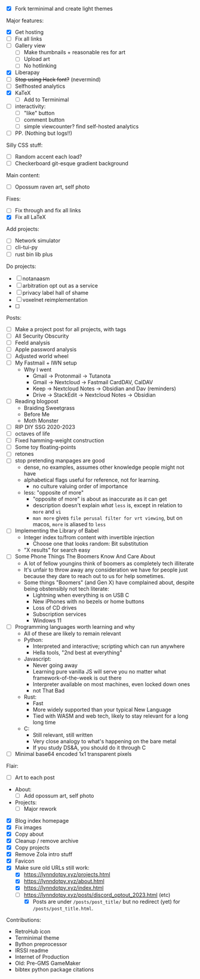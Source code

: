 - [x] Fork terminimal and create light themes

Major features:
- [x] Get hosting
- [ ] Fix all links
- [ ] Gallery view
  - [ ] Make thumbnails + reasonable res for art
  - [ ] Upload art
  - [ ] No hotlinking
- [x] Liberapay
- [ ] ~~Stop using Hack font?~~ (nevermind)
- [ ] Selfhosted analytics
- [x] KaTeX
  - [ ] Add to Terminimal
- [ ] interactivity:
  - [ ] "like" button
  - [ ] comment button
  - [ ] simple viewcounter? find self-hosted analytics
- [ ] PP. (Nothing but logs!!)

Silly CSS stuff:
- [ ] Random accent each load?
- [ ] Checkerboard git-esque gradient background

Main content:
- [ ] Opossum raven art, self photo

Fixes:
- [ ] Fix through and fix all links
- [x] Fix all LaTeX

Add projects:
- [ ] Network simulator
- [ ] cli-tui-py
- [ ] rust bin lib plus

Do projects:
- [ ] notanaasm
- [ ] arbitration opt out as a service
- [ ] privacy label hall of shame
- [ ] voxelnet reimplementation
- [ ] 

Posts:
- [ ] Make a project post for all projects, with tags
- [ ] All Security Obscurity
- [ ] Feeld analysis
- [ ] Apple password analysis
- [ ] Adjusted world wheel
- [ ] My Fastmail + IWN setup
  - Why I went
    - Gmail -> Protonmail -> Tutanota
    - Gmail -> Nextcloud -> Fastmail CardDAV, CalDAV
    - Keep -> Nextcloud Notes -> Obsidian and Dav (reminders)
    - Drive -> StackEdit -> Nextcloud Notes -> Obsidian
- [ ] Reading blogpost
  - Braiding Sweetgrass
  - Before Me
  - Moth Monster
- [ ] RIP DIY SSG 2020-2023
- [ ] octaves of life
- [ ] Fixed hamming-weight construction
- [ ] Some toy floating-points
- [ ] retones
- [ ] stop pretending manpages are good
  - dense, no examples, assumes other knowledge people might not have
  - alphabetical flags useful for reference, not for learning.
    - no culture valuing order of importance
  - less: "opposite of more"
    - "opposite of more" is about as inaccurate as it can get
    - description doesn't explain *what* `less` is, except in relation to `more` and `vi`
    - `man more` gives `file perusal filter for vrt viewing`, but on macos, `more` is aliased to `less`
- [ ] Implementing the Library of Babel
  - Integer index to/from content with invertible injection
    - Choose one that looks random: Bit substitution
  - "X results" for search easy
- [ ] Some Phone Things The Boomers Know And Care About
  - A lot of fellow youngins think of boomers as completely tech illiterate
  - It's unfair to throw away any consideration we have for people just because they dare to reach out to us for help sometimes.
  - Some things "Boomers" (and Gen X) have complained about, despite being obstensibly not tech literate:
    - Lightning when everything is on USB C
    - New iPhones with no bezels or home buttons
    - Loss of CD drives
    - Subscription services
    - Windows 11
- [ ] Programming languages worth learning and why
  - All of these are likely to remain relevant
  - Python:
    - Interpreted and interactive; scripting which can run anywhere
    - Hella tools, "2nd best at everything"
  - Javascript:
    - Never going away
    - Learning pure vanilla JS will serve you no matter what framework-of-the-week is out there
    - Interpreter available on most machines, even locked down ones
    - not That Bad
  - Rust:
    - Fast
    - More widely supported than your typical New Language
    - Tied with WASM and web tech, likely to stay relevant for a long long time
  - C:
    - Still relevant, still written
    - Very close analogy to what's happening on the bare metal
    - If you study DS&A, you should do it through C
- [ ] Minimal base64 encoded 1x1 transparent pixels    

Flair:
- [ ] Art to each post

- About:
  - [ ] Add opossum art, self photo
- Projects:
  - [ ] Major rework

- [x] Blog index homepage
- [x] Fix images
- [x] Copy about
- [x] Cleanup / remove archive
- [x] Copy projects
- [x] Remove Zola intro stuff
- [x] Favicon
- [x] Make sure old URLs still work:
  - [x] https://lynndotpy.xyz/projects.html
  - [x] https://lynndotpy.xyz/about.html
  - [x] https://lynndotpy.xyz/index.html
  - [ ] https://lynndotpy.xyz/posts/discord_optout_2023.html (etc)
    - [x] Posts are under `/posts/post_title/` but no redirect (yet) for `/posts/post_title.html`.

Contributions:
- RetroHub icon
- Terminimal theme
- Bython preprocessor
- IRSSI readme
- Internet of Production
- Old: Pre-GMS GameMaker
- bibtex python package citations